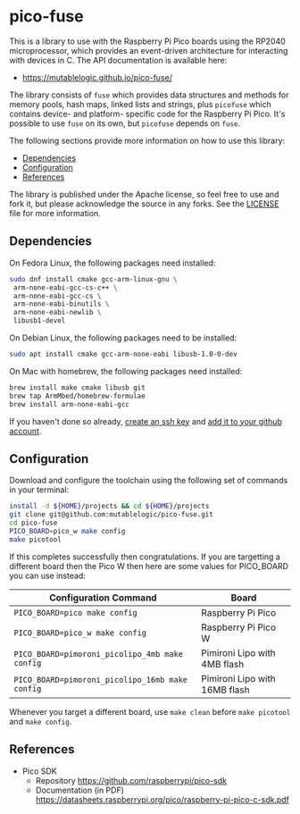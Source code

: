 # pico-fuse

This is a library to use with the Raspberry Pi Pico boards using the RP2040 microprocessor,
which provides an event-driven architecture for interacting with devices in C. The API documentation
is available here:

  * https://mutablelogic.github.io/pico-fuse/

The library consists of ``fuse`` which provides data structures and methods for memory pools,
hash maps, linked lists and strings, plus ``picofuse`` which contains device- and platform-
specific code for the Raspberry Pi Pico. It's possible to use ``fuse`` on its own, but
``picofuse`` depends on ``fuse``.

The following sections provide more information on how to use this library:

  * [Dependencies](#dependencies)
  * [Configuration](#configuration)
  * [References](#references)

The library is published under the Apache license, so feel free to use and fork it, but
please acknowledge the source in any forks. See the [LICENSE](LICENSE) file for more
information.

## Dependencies

On Fedora Linux, the following packages need installed:

```bash
sudo dnf install cmake gcc-arm-linux-gnu \
 arm-none-eabi-gcc-cs-c++ \
 arm-none-eabi-gcc-cs \
 arm-none-eabi-binutils \
 arm-none-eabi-newlib \
 libusb1-devel
```

On Debian Linux, the following packages need to be installed:

```bash
sudo apt install cmake gcc-arm-none-eabi libusb-1.0-0-dev
```

On Mac with homebrew, the following packages need installed:

```bash
brew install make cmake libusb git
brew tap ArmMbed/homebrew-formulae
brew install arm-none-eabi-gcc
```

If you haven't done so already, [create an ssh key](https://www.digitalocean.com/community/tutorials/how-to-create-ssh-keys-with-openssh-on-macos-or-linux) and [add it to your 
github account](https://docs.github.com/en/authentication/connecting-to-github-with-ssh/adding-a-new-ssh-key-to-your-github-account).

## Configuration

Download and configure the toolchain using the following set of commands in your terminal:

```bash
install -d ${HOME}/projects && cd ${HOME}/projects
git clone git@github.com:mutablelogic/pico-fuse.git
cd pico-fuse
PICO_BOARD=pico_w make config
make picotool
```

If this completes successfully then congratulations. If you are targetting a different
board then the Pico W then here are some values for PICO_BOARD you can use instead:

| Configuration Command | Board |
|--|--|
| `PICO_BOARD=pico make config` | Raspberry Pi Pico |
| `PICO_BOARD=pico_w make config` | Raspberry Pi Pico W |
| `PICO_BOARD=pimoroni_picolipo_4mb make config` | Pimironi Lipo with 4MB flash |
| `PICO_BOARD=pimoroni_picolipo_16mb make config` | Pimironi Lipo with 16MB flash |

Whenever you target a different board, use `make clean` before `make picotool` and `make config`.

## References

  * Pico SDK
    * Repository https://github.com/raspberrypi/pico-sdk
    * Documentation (in PDF) https://datasheets.raspberrypi.org/pico/raspberry-pi-pico-c-sdk.pdf


